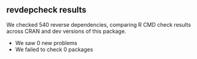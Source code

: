## revdepcheck results

We checked 540 reverse dependencies, comparing R CMD check results across CRAN and dev versions of this package.

 * We saw 0 new problems
 * We failed to check 0 packages
